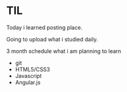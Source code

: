 # TIL
Today i learned posting place.

Going to upload what i studied daily. 

3 month schedule what i am planning to learn
- git
- HTML5/CSS3
- Javascript
- Angular.js

